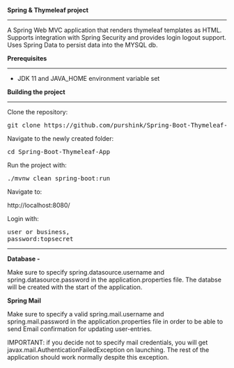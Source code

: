 <b>Spring & Thymeleaf project</b>

* * * * *

A Spring Web MVC application that renders thymeleaf templates as HTML. Supports integration with Spring Security and provides login logout support. Uses Spring Data to persist data into the MYSQL db.

<b>Prerequisites</b>

* * * * *

-   JDK 11 and JAVA_HOME environment variable set



<b>Building the project</b>

* * * * *

Clone the repository:

<pre>git clone https://github.com/purshink/Spring-Boot-Thymeleaf-App </pre>
Navigate to the newly created folder:

<pre>cd Spring-Boot-Thymeleaf-App</pre>

Run the project with:

<pre>./mvnw clean spring-boot:run</pre>

Navigate to:

http://localhost:8080/

Login with: 
<pre>user or business,
password:topsecret</pre>

* * * * *

<b>Database -</b>

Make sure to specify spring.datasource.username and spring.datasource.password in the application.properties file.
The databse will be created with the start of the application. 

<b>Spring Mail</b>

Make sure to specify a valid spring.mail.username and spring.mail.password in the application.properties file in order to be able to send Email confirmation for updating user-entries.

IMPORTANT: if you decide not to specify mail credentials, you will get  javax.mail.AuthenticationFailedException on launching. The rest of the application should work normally despite this exception.

